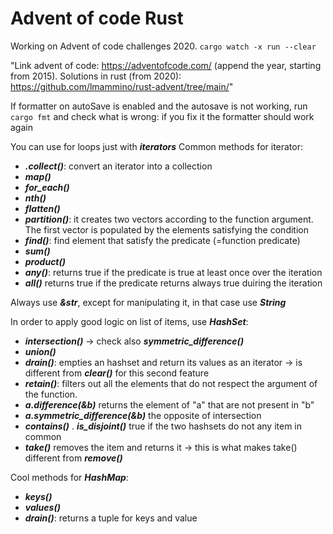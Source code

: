 # Advent of code Rust

Working on Advent of code challenges 2020.
`cargo watch -x run --clear`

"Link advent of code: https://adventofcode.com/ (append the year, starting from 2015). Solutions in rust (from 2020): https://github.com/lmammino/rust-advent/tree/main/"

If formatter on autoSave is enabled and the autosave is not working, run `cargo fmt` and check what is wrong: if you fix it the formatter should work again

You can use for loops just with ***iterators***
Common methods for iterator:
- ***.collect()***: convert an iterator into a collection
- ***map()***
- ***for_each()***
- ***nth()***
- ***flatten()***
- ***partition()***: it creates two vectors according to the function argument. The first vector is populated by the elements satisfying the condition
- ***find()***: find element that satisfy the predicate (=function predicate)
- ***sum()***
- ***product()***
- ***any()***: returns true if the predicate is true at least once over the iteration
- ***all()*** returns true if the predicate returns always true duiring the iteration

Always use ***&str***, except for manipulating it, in that case use ***String***

In order to apply good logic on list of items, use ***HashSet***:
- ***intersection()*** -> check also ***symmetric_difference()***
- ***union()***
- ***drain()***: empties an hashset and return its values as an iterator -> is different from ***clear()*** for this second feature
- ***retain()***: filters out all the elements that do not respect the argument of the function.
- ***a.difference(&b)*** returns the element of "a" that are not present in "b"
- ***a.symmetric_difference(&b)*** the opposite of intersection
- ***contains()***
. ***is_disjoint()*** true if the two hashsets do not any item in common
- ***take()*** removes the item and returns it -> this is what makes take() different from ***remove()***

Cool methods for ***HashMap***:
- ***keys()***
- ***values()***
- ***drain()***: returns a tuple for keys and value
